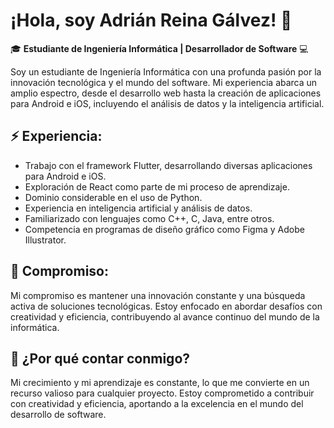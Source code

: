 # ¡Hola, soy Adrián Reina Gálvez! 👋

🎓 **Estudiante de Ingeniería Informática | Desarrollador de Software** 💻

Soy un estudiante de Ingeniería Informática con una profunda pasión por la innovación tecnológica y el mundo del software. Mi experiencia abarca un amplio espectro, desde el desarrollo web hasta la creación de aplicaciones para Android e iOS, incluyendo el análisis de datos y la inteligencia artificial.

## ⚡ Experiencia:
- Trabajo con el framework Flutter, desarrollando diversas aplicaciones para Android e iOS.
- Exploración de React como parte de mi proceso de aprendizaje.
- Dominio considerable en el uso de Python.
- Experiencia en inteligencia artificial y análisis de datos.
- Familiarizado con lenguajes como C++, C, Java, entre otros.
- Competencia en programas de diseño gráfico como Figma y Adobe Illustrator.

## 🤝 Compromiso:
Mi compromiso es mantener una innovación constante y una búsqueda activa de soluciones tecnológicas. Estoy enfocado en abordar desafíos con creatividad y eficiencia, contribuyendo al avance continuo del mundo de la informática.

## 💼 ¿Por qué contar conmigo?
Mi crecimiento y mi aprendizaje es constante, lo que me convierte en un recurso valioso para cualquier proyecto. Estoy comprometido a contribuir con creatividad y eficiencia, aportando a la excelencia en el mundo del desarrollo de software.
